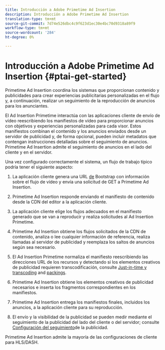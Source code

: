 ```yaml
---
title: Introducción a Adobe Primetime Ad Insertion
description: Introducción a Adobe Primetime Ad Insertion
translation-type: tm+mt
source-git-commit: 7d74e526dbc4c9f623d1ec30e4bc70d9318a89f9
workflow-type: tm+mt
source-wordcount: '284'
ht-degree: 0%

---
```



# Introducción a Adobe Primetime Ad Insertion {#ptai-get-started}

Primetime Ad Insertion coordina los sistemas que proporcionan contenido y publicidades para crear experiencias publicitarias personalizadas en el flujo y, a continuación, realizar un seguimiento de la reproducción de anuncios para los anunciantes.

El Ad Insertion Primetime interactúa con las aplicaciones cliente de envío de vídeo reescribiendo los manifiestos de vídeo para proporcionar anuncios con objetivos y experiencias personalizadas para cada visor. Estos manifiestos combinan el contenido y los anuncios enviados desde un servidor de publicidad y, de forma opcional, pueden incluir metadatos que contengan instrucciones detalladas sobre el seguimiento de anuncios. Primetime Ad Insertion admite el seguimiento de anuncios en el lado del cliente y en el servidor.

Una vez configurado correctamente el sistema, un flujo de trabajo típico podría tener el siguiente aspecto:

1. La aplicación cliente genera una URL [de](/help/dynamic-ad-insertion/msapi-topics/ms-getting-started/ms-api-query-params.md) Bootstrap con información sobre el flujo de vídeo y envía una solicitud de GET a Primetime Ad Insertion.

1. Primetime Ad Insertion responde enviando el manifiesto de contenido desde la CDN del editor a la aplicación cliente.

1. La aplicación cliente elige los flujos adecuados en el manifiesto generado que se van a reproducir y realiza solicitudes al Ad Insertion Primetime.

1. Primetime Ad Insertion obtiene los flujos solicitados de la CDN de contenido, analiza o lee cualquier información de referencia, realiza llamadas al servidor de publicidad y reemplaza los saltos de anuncios según sea necesario.

1. El Ad Insertion Primetime normaliza el manifiesto reescribiendo las direcciones URL de los recursos y detectando si los elementos creativos de publicidad requieren transcodificación, consulte [Just-in-time y transcoding](just-in-time-transcoding.md) and [packings](just-in-time-repackaging.md).

1. Primetime Ad Insertion obtiene los elementos creativos de publicidad necesarios e inserta los fragmentos correspondientes en los manifiestos.

1. Primetime Ad Insertion entrega los manifiestos finales, incluidos los anuncios, a la aplicación cliente para su reproducción.

1. El envío y la visibilidad de la publicidad se pueden medir mediante el seguimiento de la publicidad del lado del cliente o del servidor; consulte [Configuración del seguimiento](set-up-ad-tracking.md)de la publicidad.

Primetime Ad Insertion admite la mayoría de las configuraciones de cliente para HLS/DASH.
